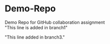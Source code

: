 # Demo-Repo
Demo Repo for GitHub collaboration assignment  
"This line is added in branch1"  

"This line added in branch3." 
